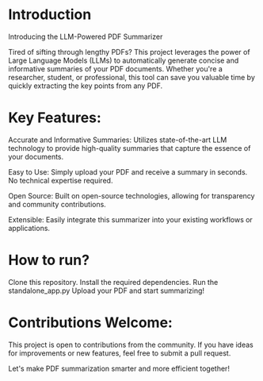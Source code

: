 # Introduction
Introducing the LLM-Powered PDF Summarizer

Tired of sifting through lengthy PDFs? This project leverages the power of Large Language Models (LLMs) to automatically generate concise and informative summaries of your PDF documents. Whether you're a researcher, student, or professional, this tool can save you valuable time by quickly extracting the key points from any PDF.

# Key Features:

Accurate and Informative Summaries: 
Utilizes state-of-the-art LLM technology to provide high-quality summaries that capture the essence of your documents.

Easy to Use: 
Simply upload your PDF and receive a summary in seconds. No technical expertise required.

Open Source: 
Built on open-source technologies, allowing for transparency and community contributions.

Extensible: 
Easily integrate this summarizer into your existing workflows or applications.

# How to run?
Clone this repository.
Install the required dependencies.
Run the standalone_app.py
Upload your PDF and start summarizing!

# Contributions Welcome:

This project is open to contributions from the community. If you have ideas for improvements or new features, feel free to submit a pull request.

Let's make PDF summarization smarter and more efficient together!



